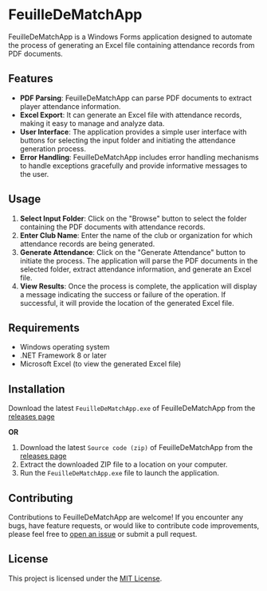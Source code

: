 # FeuilleDeMatchApp

FeuilleDeMatchApp is a Windows Forms application designed to automate the process of generating an Excel file containing attendance records from PDF documents.

## Features

- **PDF Parsing**: FeuilleDeMatchApp can parse PDF documents to extract player attendance information.
- **Excel Export**: It can generate an Excel file with attendance records, making it easy to manage and analyze data.
- **User Interface**: The application provides a simple user interface with buttons for selecting the input folder and initiating the attendance generation process.
- **Error Handling**: FeuilleDeMatchApp includes error handling mechanisms to handle exceptions gracefully and provide informative messages to the user.

## Usage

1. **Select Input Folder**: Click on the "Browse" button to select the folder containing the PDF documents with attendance records.
2. **Enter Club Name**: Enter the name of the club or organization for which attendance records are being generated.
3. **Generate Attendance**: Click on the "Generate Attendance" button to initiate the process. The application will parse the PDF documents in the selected folder, extract attendance information, and generate an Excel file.
4. **View Results**: Once the process is complete, the application will display a message indicating the success or failure of the operation. If successful, it will provide the location of the generated Excel file.

## Requirements

- Windows operating system
- .NET Framework 8 or later
- Microsoft Excel (to view the generated Excel file)

## Installation

Download the latest `FeuilleDeMatchApp.exe` of FeuilleDeMatchApp from the [releases page](https://github.com/rafdy-rayan/Feuille-De-Match/releases) 

**OR**

1. Download the latest `Source code (zip)` of FeuilleDeMatchApp from the [releases page](https://github.com/rafdy-rayan/Feuille-De-Match/releases) 
2. Extract the downloaded ZIP file to a location on your computer.
3. Run the `FeuilleDeMatchApp.exe` file to launch the application.

## Contributing

Contributions to FeuilleDeMatchApp are welcome! If you encounter any bugs, have feature requests, or would like to contribute code improvements, please feel free to [open an issue](https://github.com/yourusername/FeuilleDeMatchApp/issues) or submit a pull request.

## License

This project is licensed under the [MIT License](LICENSE).
